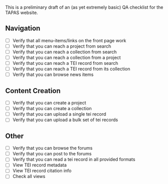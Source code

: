 This is a preliminary draft of an (as yet extremely basic) QA checklist for the TAPAS website.

## Navigation

- [ ] Verify that all menu-items/links on the front page work
- [ ] Verify that you can reach a project from search
- [ ] Verify that you can reach a collection from search
- [ ] Verify that you can reach a collection from a project
- [ ] Verify that you can reach a TEI record from search
- [ ] Verify that you can reach a TEI record from its collection
- [ ] Verify that you can browse news items

## Content Creation
- [ ] Verify that you can create a project
- [ ] Verify that you can create a collection
- [ ] Verify that you can upload a single tei record
- [ ] Verify that you can upload a bulk set of tei records

## Other
- [ ] Verify that you can browse the forums
- [ ] Verify that you can post to the forums
- [ ] Verify that you can read a tei record in all provided formats
- [ ] View TEI record metadata
- [ ] View TEI record citation info
- [ ] Check all views
